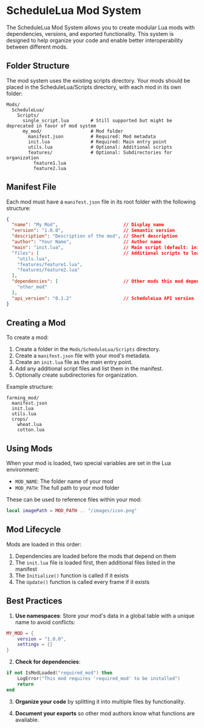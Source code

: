 # ScheduleLua Mod System

The ScheduleLua Mod System allows you to create modular Lua mods with dependencies, versions, and exported functionality. This system is designed to help organize your code and enable better interoperability between different mods.

## Folder Structure

The mod system uses the existing scripts directory. Your mods should be placed in the ScheduleLua/Scripts directory, with each mod in its own folder:

```
Mods/
  ScheduleLua/
    Scripts/
      single_script.lua        # Still supported but might be deprecated in favor of mod system
      my_mod/                  # Mod folder
        manifest.json          # Required: Mod metadata
        init.lua               # Required: Main entry point
        utils.lua              # Optional: Additional scripts
        features/              # Optional: Subdirectories for organization
          feature1.lua
          feature2.lua
```

## Manifest File

Each mod must have a `manifest.json` file in its root folder with the following structure:

```json
{
  "name": "My Mod",                        // Display name
  "version": "1.0.0",                      // Semantic version
  "description": "Description of the mod", // Short description
  "author": "Your Name",                   // Author name
  "main": "init.lua",                      // Main script (default: init.lua)
  "files": [                               // Additional scripts to load
    "utils.lua",
    "features/feature1.lua",
    "features/feature2.lua"
  ],
  "dependencies": [                        // Other mods this mod depends on
    "other_mod"
  ],
  "api_version": "0.1.2"                   // ScheduleLua API version
}
```

## Creating a Mod

To create a mod:

1. Create a folder in the `Mods/ScheduleLua/Scripts` directory.
2. Create a `manifest.json` file with your mod's metadata.
3. Create an `init.lua` file as the main entry point.
4. Add any additional script files and list them in the manifest.
5. Optionally create subdirectories for organization.

Example structure:

```
farming_mod/
  manifest.json
  init.lua
  utils.lua
  crops/
    wheat.lua
    cotton.lua
```

## Using Mods

When your mod is loaded, two special variables are set in the Lua environment:

- `MOD_NAME`: The folder name of your mod
- `MOD_PATH`: The full path to your mod folder

These can be used to reference files within your mod:

```lua
local imagePath = MOD_PATH .. "/images/icon.png"
```

## Mod Lifecycle

Mods are loaded in this order:

1. Dependencies are loaded before the mods that depend on them
2. The `init.lua` file is loaded first, then additional files listed in the manifest
3. The `Initialize()` function is called if it exists
4. The `Update()` function is called every frame if it exists

## Best Practices

1. **Use namespaces**: Store your mod's data in a global table with a unique name to avoid conflicts:

```lua
MY_MOD = {
    version = "1.0.0",
    settings = {}
}
```

2. **Check for dependencies**:

```lua
if not IsModLoaded("required_mod") then
    LogError("This mod requires 'required_mod' to be installed")
    return
end
```

3. **Organize your code** by splitting it into multiple files by functionality.

4. **Document your exports** so other mod authors know what functions are available. 